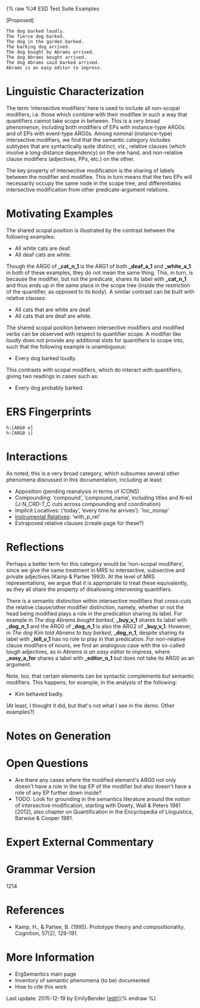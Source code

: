{% raw %}# ESD Test Suite Examples

\[Proposed\]

    The dog barked loudly.
    The fierce dog barked.
    The dog in the garden barked.
    The barking dog arrived.
    The dog bought by Abrams arrived.
    The dog Abrams bought arrived.
    The dog Abrams said barked arrived.
    Abrams is an easy editor to impress.

# Linguistic Characterization

The term ‘intersective modifiers’ here is used to include all non-scopal
modifiers, i.e. those which combine with their modifiee in such a way
that quantifiers cannot take scope in between. This is a very broad
phenomenon, including both modifiers of EPs with instance-type ARG0s and
of EPs with event-type ARG0s. Among nominal (instance-type) intersective
modifiers, we find that the semantic category includes subtypes that are
syntactically quite distinct, viz., relative clauses (which involve a
long-distance dependency) on the one hand, and non-relative clause
modifiers (adjectives, PPs, etc.) on the other.

The key property of intersective modification is the sharing of labels
between the modifier and modifiee. This in turn means that the two EPs
will necessarily occupy the same node in the scope tree, and
differentiates intersective modification from other predicate-argument
relations.

# Motivating Examples

The shared scopal position is illustrated by the contrast between the
following examples:

- All white cats are deaf.
- All deaf cats are white.

Though the ARG0 of **\_cat\_n\_1** is the ARG1 of both **\_deaf\_a\_1**
and **\_white\_a\_1** in both of these examples, they do not mean the
same thing. This, in turn, is because the modifier, but not the
predicate, shares its label with **\_cat\_n\_1** and thus ends up in the
same place in the scope tree (inside the restriction of the quantifier,
as opposed to its body). A similar contrast can be built with relative
clauses:

- All cats that are white are deaf.
- All cats that are deaf are white.

The shared scopal position between intersective modifiers and modified
verbs can be observed with respect to quantifier scope. A modifier like
*loudly* does not provide any additional slots for quantifiers to scope
into, such that the following example is unambiguous:

- Every dog barked loudly.

This contrasts with scopal modifiers, which do interact with
quantifiers, giving two readings in cases such as:

- Every dog probably barked.

# ERS Fingerprints

    h:[ARG0 e]
    h:[ARG0 i]

# Interactions

As noted, this is a very broad category, which subsumes several other
phenomena discussed in this documentation, including at least:

- Apposition (pending reanalysis in terms
of ICONS)
- Compounding: ‘compound’,
‘compound\_name’, including titles and N-ed (J-N\_CRD-T\_C cuts
across compounding and coordination)
- Implicit Locatives: (‘today’,
‘every time he arrives’): ‘loc\_nonsp’
- [Instrumental
Relatives](): ‘with\_p\_rel’
- Extraposed relative clauses (create page for these?)

# Reflections

Perhaps a better term for this category would be ‘non-scopal modifiers’,
since we give the same treatment in MRS to intersective, subsective and
private adjectives (Kamp & Partee 1993). At the level of MRS
representations, we argue that it is appropriate to treat these
equivalently, as they all share the property of disallowing intervening
quantifiers.

There is a semantic distinction within intersective modifiers that
cross-cuts the relative clause/other modifier distinction, namely,
whether or not the head being modified plays a role in the predication
sharing its label. For example in *The dog Abrams bought barked*,
**\_buy\_v\_1** shares its label with **\_dog\_n\_1** and the ARG0 of
**\_dog\_n\_1** is also the ARG2 of **\_buy\_v\_1**. However, in *The
dog Kim told Abrams to buy barked*, **\_dog\_n\_1**, despite sharing its
label with **\_tell\_v\_1** has no role to play in that predication. For
non-relative clause modifiers of nouns, we find an analogous case with
the so-called *tough* adjectives, as in *Abrams is an easy editor to
impress*, where **\_easy\_a\_for** shares a label with
**\_editor\_n\_1** but does not take its ARG0 as an argument.

Note, too, that certain elements can be syntactic complements but
semantic modifiers. This happens, for example, in the analysis of the
following:

- Kim behaved badly.

(At least, I thought it did, but that's not what I see in the demo.
Other examples?)

# Notes on Generation

# Open Questions

- Are there any cases where the modified element's ARG0 not only
doesn't have a role in the top EP of the modifier but also doesn't
have a role of any EP further down inside?
- TODO: Look for grounding in the semantics literature around the
notion of intersective modification, starting with Dowty, Wall &
Peters 1981 \[2012\], also chapter on Quantification in the
Encyclopedia of Linguistics, Barwise & Cooper 1981.

# Expert External Commentary

# Grammar Version

1214

# References

- Kamp, H., & Partee, B. (1995). Prototype theory and
compositionality. Cognition, 57(2), 129-191.

# More Information

- ErgSemantics main page
- Inventory of semantic phenomena (to be)
documented
- How to cite this work

Last update: 2015-12-19 by EmilyBender [[edit](https://github.com/delph-in/docs/wiki/ErgSemantics_RelativeClauses/_edit)]{% endraw %}